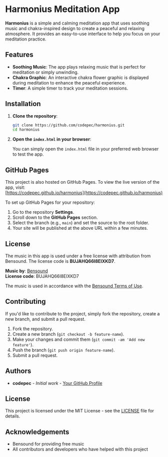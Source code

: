 # Harmonius Meditation App

**Harmonius** is a simple and calming meditation app that uses soothing music and chakra-inspired design to create a peaceful and relaxing atmosphere. It provides an easy-to-use interface to help you focus on your meditation practice.

## Features

- **Soothing Music**: The app plays relaxing music that is perfect for meditation or simply unwinding.
- **Chakra Graphic**: An interactive chakra flower graphic is displayed during meditation to enhance the peaceful experience.
- **Timer**: A simple timer to track your meditation sessions.

## Installation

1. **Clone the repository**:

   ```bash
   git clone https://github.com/codepec/harmonius.git
   cd harmonius
   ```

2. **Open the `index.html` in your browser**:

   You can simply open the `index.html` file in your preferred web browser to test the app.

## GitHub Pages

This project is also hosted on GitHub Pages. To view the live version of the app, visit:  
[https://codepec.github.io/harmonius](https://codepec.github.io/harmonius)

To set up GitHub Pages for your repository:
1. Go to the repository **Settings**.
2. Scroll down to the **GitHub Pages** section.
3. Select the branch (e.g., `main`) and set the source to the root folder.
4. Your site will be published at the above URL within a few minutes.

## License

The music in this app is used under a free license with attribution from Bensound. The license code is **BUJAHQ66I8EIXKD7**.

**Music by**: [Bensound](https://www.bensound.com/free-music-for-videos)  
**License code**: BUJAHQ66I8EIXKD7

The music is used in accordance with the [Bensound Terms of Use](https://www.bensound.com/free-music-for-videos).

## Contributing

If you'd like to contribute to the project, simply fork the repository, create a new branch, and submit a pull request.

1. Fork the repository.
2. Create a new branch (`git checkout -b feature-name`).
3. Make your changes and commit them (`git commit -am 'Add new feature'`).
4. Push the branch (`git push origin feature-name`).
5. Submit a pull request.

## Authors

- **codepec** - *Initial work* - [Your GitHub Profile](https://github.com/codepec)

## License

This project is licensed under the MIT License - see the [LICENSE](LICENSE) file for details.

## Acknowledgements

- Bensound for providing free music
- All contributors and developers who have helped with this project
